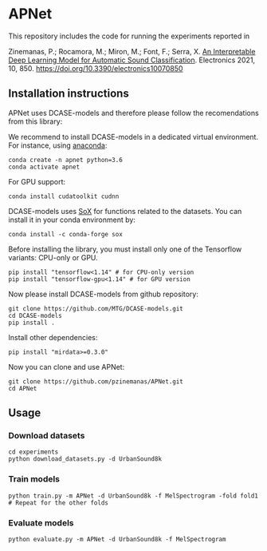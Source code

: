 # APNet

This repository includes the code for running the experiments reported in

Zinemanas, P.; Rocamora, M.; Miron, M.; Font, F.; Serra, X. [An Interpretable Deep Learning Model for Automatic Sound Classification](https://www.mdpi.com/2079-9292/10/7/850). Electronics 2021, 10, 850. https://doi.org/10.3390/electronics10070850 

## Installation instructions
APNet uses DCASE-models and therefore please follow the recomendations from this library: 

We recommend to install DCASE-models in a dedicated virtual environment. For instance, using [anaconda](https://www.anaconda.com/):
```
conda create -n apnet python=3.6
conda activate apnet
```
For GPU support:
```
conda install cudatoolkit cudnn
```
DCASE-models uses [SoX](http://sox.sourceforge.net/) for functions related to the datasets. You can install it in your conda environment by:
```
conda install -c conda-forge sox
```
Before installing the library, you must install only one of the Tensorflow variants: CPU-only or GPU.
``` 
pip install "tensorflow<1.14" # for CPU-only version
pip install "tensorflow-gpu<1.14" # for GPU version
```

Now please install DCASE-models from github repository:
``` 
git clone https://github.com/MTG/DCASE-models.git
cd DCASE-models
pip install .
```

Install other dependencies:
``` 
pip install "mirdata>=0.3.0"
``` 

Now you can clone and use APNet:
``` 
git clone https://github.com/pzinemanas/APNet.git
cd APNet
```

## Usage

### Download datasets
``` 
cd experiments
python download_datasets.py -d UrbanSound8k

```
### Train models
``` 
python train.py -m APNet -d UrbanSound8k -f MelSpectrogram -fold fold1
# Repeat for the other folds
``` 

### Evaluate models
``` 
python evaluate.py -m APNet -d UrbanSound8k -f MelSpectrogram
``` 
